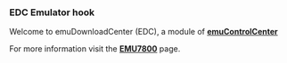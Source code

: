 ### EDC Emulator hook

Welcome to emuDownloadCenter (EDC), a module of [**emuControlCenter**](https://github.com/PhoenixInteractiveNL/emuControlCenter/wiki/)

For more information visit the [**EMU7800**](https://github.com/PhoenixInteractiveNL/edc-masterhook/wiki/Emulator-emu7800#menu) page.
